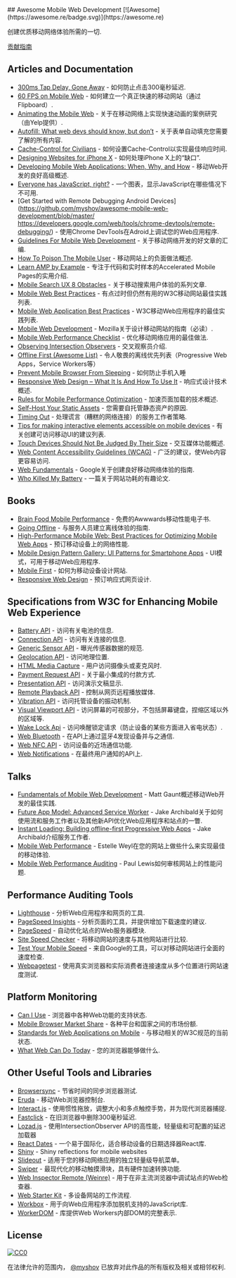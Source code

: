 <div class="github-widget" data-repo="myshov/awesome-mobile-web-development"></div>
## Awesome Mobile Web Development [![Awesome](https://awesome.re/badge.svg)](https://awesome.re)

创建优质移动网络体验所需的一切.

<a href="https://github.com/myshov/awesome-mobile-web-development/blob/master/CONTRIBUTING.md">贡献指南</a>





## Articles and Documentation

- [300ms Tap Delay, Gone Away](https://developers.google.com/web/updates/2013/12/300ms-tap-delay-gone-away) - 如何防止点击300毫秒延迟.
- [60 FPS on Mobile Web](http://engineering.flipboard.com/2015/02/mobile-web) - 如何建立一个真正快速的移动网站（通过Flipboard）.
- [Animating the Mobile Web](https://engineeringblog.yelp.com/2015/01/animating-the-mobile-web.html) - 关于在移动网络上实现快速动画的案例研究（由Yelp提供）.
- [Autofill: What web devs should know, but don’t](https://cloudfour.com/thinks/autofill-what-web-devs-should-know-but-dont/) - 关于表单自动填充您需要了解的所有内容.
- [Cache-Control for Civilians](https://csswizardry.com/2019/03/cache-control-for-civilians/) - 如何设置Cache-Control以实现最佳响应时间.
- [Designing Websites for iPhone X](https://webkit.org/blog/7929/designing-websites-for-iphone-x/) - 如何处理iPhone X上的“缺口”.
- [Developing Mobile Web Applications: When, Why, and How](https://www.toptal.com/android/developing-mobile-web-apps-when-why-and-how) - 移动Web开发的良好高级概述.
- [Everyone has JavaScript, right?](https://kryogenix.org/code/browser/everyonehasjs.html) - 一个图表，显示JavaScript在哪些情况下不可用.
- [Get Started with Remote Debugging Android Devices](https://github.com/myshov/awesome-mobile-web-development/blob/master/ https://developers.google.com/web/tools/chrome-devtools/remote-debugging/) - 使用Chrome DevTools在Adroid上调试您的Web应用程序.
- [Guidelines For Mobile Web Development](https://www.smashingmagazine.com/guidelines-for-mobile-web-development/) - 关于移动网络开发的好文章的汇编.
- [How To Poison The Mobile User](https://www.smashingmagazine.com/2016/10/how-to-poison-the-mobile-user/) - 移动网站上的负面做法概述.
- [Learn AMP by Example](https://ampbyexample.com) - 专注于代码和实时样本的Accelerated Mobile Pages的实用介绍.
- [Mobile Search UX 8 Obstacles](https://blog.algolia.com/mobile-search-ux-8-obstacles/) - 关于移动搜索用户体验的系列文章.
- [Mobile Web Best Practices](https://www.w3.org/TR/mobile-bp/) - 有点过时但仍然有用的W3C移动网站最佳实践列表.
- [Mobile Web Application Best Practices](https://www.w3.org/TR/mwabp/) -  W3C移动Web应用程序的最佳实践列表.
- [Mobile Web Development](https://developer.mozilla.org/en-US/docs/Web/Guide/Mobile) -  Mozilla关于设计移动网站的指南（必读）.
- [Mobile Web Performance Checklist](https://www.oreilly.com/ideas/mobile-web-performance-checklist) - 优化移动网络应用的最佳做法.
- [Observing Intersection Observers](https://davidwalsh.name/intersection-observers) - 交叉观察员介绍.
- [Offline First (Awesome List)](https://github.com/pazguille/offline-first) - 令人敬畏的离线优先列表（Progressive Web Apps，Service Workers等）
- [Prevent Mobile Browser From Sleeping](https://davidwalsh.name/wake-lock-shim) - 如何防止手机入睡
- [Responsive Web Design – What It Is And How To Use It](https://www.smashingmagazine.com/2011/01/guidelines-for-responsive-web-design/) - 响应式设计技术概述.
- [Rules for Mobile Performance Optimization](https://queue.acm.org/detail.cfm?id=2510122) - 加速页面加载的技术概述.
- [Self-Host Your Static Assets](https://csswizardry.com/2019/05/self-host-your-static-assets/) - 您需要自托管静态资产的原因.
- [Timing Out](https://adactio.com/journal/15122) - 处理谎言（糟糕的网络连接）的服务工作者策略.
- [Tips for making interactive elements accessible on mobile devices](https://bitsofco.de/tips-for-making-interactive-elements-accessible-on-mobile-devices/) - 有关创建可访问移动UI的建议列表.
- [Touch Devices Should Not Be Judged By Their Size](https://css-tricks.com/touch-devices-not-judged-size/) - 交互媒体功能概述.
- [Web Content Accessibility Guidelines (WCAG)](https://www.w3.org/TR/WCAG21/) - 广泛的建议，使Web内容更容易访问.
- [Web Fundamentals](https://developers.google.com/web/fundamentals/) -  Google关于创建良好移动网络体验的指南.
- [Who Killed My Battery](https://mobisocial.stanford.edu/papers/boneh-www2012.pdf) - 一篇关于网站功耗的有趣论文.


## Books

- [Brain Food Mobile Performance](http://www.awwwards.org/brainfood-mobile-performance-vol3.pdf) - 免费的Awwwards移动性能电子书.
- [Going Offline](https://abookapart.com/products/going-offline) - 与服务人员建立离线体验的指南.
- [High-Performance Mobile Web: Best Practices for Optimizing Mobile Web Apps](https://www.amazon.com/High-Performance-Mobile-Web-Optimizing/dp/1491912553) - 预订移动设备上的网络性能.
- [Mobile Design Pattern Gallery: UI Patterns for Smartphone Apps](https://www.amazon.com/Mobile-Design-Pattern-Gallery-Smartphone/dp/1449363636) -  UI模式，可用于移动Web应用程序.
- [Mobile First](https://abookapart.com/products/mobile-first) - 如何为移动设备设计网站.
- [Responsive Web Design](https://abookapart.com/products/responsive-web-design) - 预订响应式网页设计.


## Specifications from W3C for Enhancing Mobile Web Experience

- [Battery API](https://www.w3.org/TR/battery-status/) - 访问有关电池的信息.
- [Connection API](http://wicg.github.io/netinfo/) - 访问有关连接的信息.
- [Generic Sensor API](https://www.w3.org/TR/generic-sensor/) - 曝光传感器数据的规范.
- [Geolocation API](https://www.w3.org/TR/geolocation-API/) - 访问地理位置.
- [HTML Media Capture](https://www.w3.org/TR/html-media-capture/) - 用户访问摄像头或麦克风时.
- [Payment Request API](https://www.w3.org/TR/payment-request/) - 关于最小集成的付款方式.
- [Presentation API](https://www.w3.org/TR/presentation-api/) - 访问演示文稿显示.
- [Remote Playback API](https://www.w3.org/TR/remote-playback/) - 控制从网页远程播放媒体.
- [Vibration API](https://www.w3.org/TR/vibration/) - 访问托管设备的振动机制.
- [Visual Viewport API](https://wicg.github.io/visual-viewport/) - 访问屏幕的可视部分，不包括屏幕键盘，捏缩区域以外的区域等.
- [Wake Lock Api](https://www.w3.org/TR/wake-lock/) - 访问唤醒锁定请求（防止设备的某些方面进入省电状态）.
- [Web Bluetooth](https://webbluetoothcg.github.io/web-bluetooth/) - 在API上通过蓝牙4发现设备并与之通信.
- [Web NFC API](https://w3c.github.io/web-nfc/) - 访问设备的近场通信功能.
- [Web Notifications](https://www.w3.org/TR/notifications/) - 在最终用户通知的API上.


## Talks

- [Fundamentals of Mobile Web Development](https://www.youtube.com/watch?v=z6dg_V22wV0) -  Matt Gaunt概述移动Web开发的最佳实践.
- [Future App Model: Advanced Service Worker](https://www.youtube.com/watch?v=J2dOTKBoTL4) -  Jake Archibald关于如何使用流和服务工作者以及其他新API优化Web应用程序和站点的一瞥.
- [Instant Loading: Building offline-first Progressive Web Apps](https://www.youtube.com/watch?v=cmGr0RszHc8) -  Jake Archibald介绍服务工作者.
- [Mobile Web Performance](https://www.youtube.com/watch?v=_y5IzI_tpTw) -  Estelle Weyl在您的网站上做些什么来实现最佳的移动体验.
- [Mobile Web Performance Auditing](https://www.youtube.com/watch?v=WrA85a4ZIaM) -  Paul Lewis如何审核网站上的性能问题.


## Performance Auditing Tools

- [Lighthouse](https://github.com/GoogleChrome/lighthouse) - 分析Web应用程序和网页的工具.
- [PageSpeed Insights](https://developers.google.com/speed/pagespeed/insights) - 分析页面的工具，并提供增加下载速度的建议.
- [PageSpeed](https://www.modpagespeed.com) - 自动优化站点的Web服务器模块.
- [Site Speed Checker](https://www.thinkwithgoogle.com/feature/mobile) - 将移动网站的速度与其他网站进行比较.
- [Test Your Mobile Speed](https://testmysite.withgoogle.com/intl/en-gb) - 来自Google的工具，可以对移动网站进行全面的速度检查.
- [Webpagetest](https://webpagetest.org) - 使用真实浏览器和实际消费者连接速度从多个位置进行网站速度测试.


## Platform Monitoring

- [Can I Use](https://caniuse.com) - 浏览器中各种Web功能的支持状态.
- [Mobile Browser Market Share](http://gs.statcounter.com/browser-market-share/mobile) - 各种平台和国家之间的市场份额.
- [Standards for Web Applications on Mobile](https://www.w3.org/Mobile/mobile-web-app-state) - 与移动相关的W3C规范的当前状态.
- [What Web Can Do Today](https://whatwebcando.today) - 您的浏览器能够做什么.


## Other Useful Tools and Libraries

- [Browsersync](https://browsersync.io) - 节省时间的同步浏览器测试.
- [Eruda](https://github.com/liriliri/eruda) - 移动Web浏览器控制台.
- [Interact.js](https://github.com/taye/interact.js) - 使用惯性拖放，调整大小和多点触控手势，并为现代浏览器捕捉.
- [Fastclick](https://github.com/ftlabs/fastclick) - 在旧浏览器中删除300毫秒延迟.
- [Lozad.js](https://github.com/ApoorvSaxena/lozad.js) - 使用IntersectionObserver API的高性能，轻量级和可配置的延迟加载器
- [React Dates](https://github.com/airbnb/react-dates) - 一个易于国际化，适合移动设备的日期选择器React库.
- [Shiny](https://github.com/rikschennink/shiny) - Shiny reflections for mobile websites
- [Slideout](https://github.com/Mango/slideout) - 适用于您的移动网络应用的独立轻量级导航菜单。
- [Swiper](https://github.com/nolimits4web/swiper) - 最现代化的移动触摸滑块，具有硬件加速转换功能.
- [Web Inspector Remote (Weinre)](https://www.npmjs.com/package/weinre) - 用于在非主流浏览器中调试站点的Web检查器.
- [Web Starter Kit](https://github.com/google/web-starter-kit) - 多设备网站的工作流程.
- [Workbox](https://developers.google.com/web/tools/workbox/) - 用于向Web应用程序添加脱机支持的JavaScript库.
- [WorkerDOM](https://amphtml.wordpress.com/2018/08/21/workerdom/) - 库提供Web Workers内部DOM的完整表示.

## License

[![CC0](http://mirrors.creativecommons.org/presskit/buttons/88x31/svg/cc-zero.svg)](https://creativecommons.org/publicdomain/zero/1.0/)

在法律允许的范围内， [@myshov](https://github.com/myshov) 已放弃对此作品的所有版权及相关或相邻权利.

